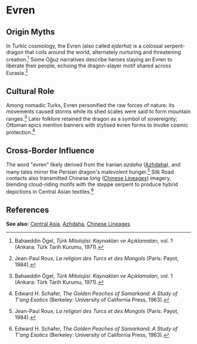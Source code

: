 # Evren

## Origin Myths
In Turkic cosmology, the Evren (also called *ejderha*) is a colossal serpent-dragon that coils around the world, alternately nurturing and threatening creation.[^1] Some Oğuz narratives describe heroes slaying an Evren to liberate their people, echoing the dragon-slayer motif shared across Eurasia.[^2]

## Cultural Role
Among nomadic Turks, Evren personified the raw forces of nature: its movements caused storms while its shed scales were said to form mountain ranges.[^1] Later folklore retained the dragon as a symbol of sovereignty; Ottoman epics mention banners with stylised evren forms to invoke cosmic protection.[^3]

## Cross-Border Influence
The word "evren" likely derived from the Iranian *azdaha* ([Azhdaha](../azhdaha/)), and many tales mirror the Persian dragon's malevolent hunger.[^2] Silk Road contacts also transmitted Chinese *long* ([Chinese Lineages](../../../china/lineage/)) imagery, blending cloud-riding motifs with the steppe serpent to produce hybrid depictions in Central Asian textiles.[^3]

## References
[^1]: Bahaeddin Ögel, *Türk Mitolojisi: Kaynakları ve Açıklamaları*, vol. 1 (Ankara: Türk Tarih Kurumu, 1971).
[^2]: Jean-Paul Roux, *La religion des Turcs et des Mongols* (Paris: Payot, 1984).
[^3]: Edward H. Schafer, *The Golden Peaches of Samarkand: A Study of T'ang Exotics* (Berkeley: University of California Press, 1963).

**See also:** [Central Asia](../../README.md), [Azhdaha](../azhdaha/), [Chinese Lineages](../../../china/lineage/)
